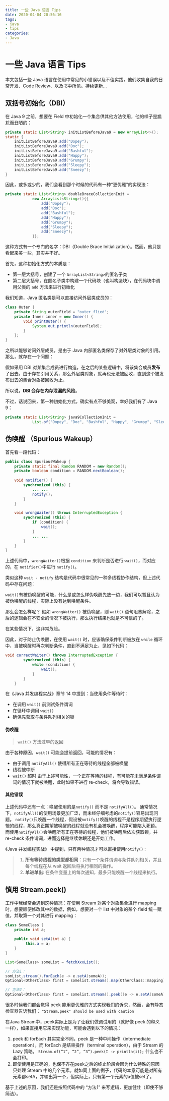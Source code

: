 ```yaml
---
title: 一些 Java 语言 Tips
date: 2020-04-04 20:56:16
tags: 
- java
- tips
categories:
- Java
---
```


# 一些 Java 语言 Tips
本文包括一些 Java 语言在使用中常见的小错误以及不佳实践，他们收集自我的日常开发、Code Review、以及书中所见。持续更新...

## 双括号初始化（DBI）
在 Java 9 之前，想要在 Field 中初始化一个集合供其他方法使用，他的样子是尴尬而丑陋的：
```java
private static List<String> initListBeforeJava9 = new ArrayList<>();
static {
    initListBeforeJava9.add("Dopey");
    initListBeforeJava9.add("Doc");
    initListBeforeJava9.add("Bashful");
    initListBeforeJava9.add("Happy");
    initListBeforeJava9.add("Grumpy");
    initListBeforeJava9.add("Sleepy");
    initListBeforeJava9.add("Sneezy");
}
```
因此，或多或少的，我们会看到那个时候的代码有一种“更优雅”的实现法：
```java
private static List<String> doubleBraceCollectionInit =
            new ArrayList<String>(){{
                add("Dopey");
                add("Doc");
                add("Bashful");
                add("Happy");
                add("Grumpy");
                add("Sleepy");
                add("Sneezy");
            }};
```
这种方式有一个专门的名字：DBI（Double Brace Initialization）。然而，他只是看起来美一些，其实并不好。

首先，这种初始化方式的本质是：
- 第一层大括号，创建了一个 `ArrayList<String>`的匿名子类
- 第二层大括号，在匿名子类中构建一个代码块（也叫构造块），在代码块中调用父类的 `add` 方法来进行初始化

我们知道，Java 匿名类是可以直接访问外层类成员的：
```java
class Outer {
    private String outerField = "outer_flied";
    private Inner inner = new Inner() {
        void printOuter() {
            System.out.println(outerField);
        }
    };
}
```
之所以能够访问外层成员，是由于 Java 内部匿名类保存了对外层类对象的引用。那么，就存在一个问题：

假如采用 DBI 对某集合成员进行构造，在之后的某些逻辑中，将该集合成员**发布**了出去。由于存在引用关系，那么外层类对象，就再也无法被回收，直到这个被发布出去的集合对象被回收为止。

所以说，**DBI 会存在内存泄漏的风险**。

不过，话说回来，第一种初始化方式，确实有点不够美观，幸好我们有了 Java 9：
```java
private static List<String> java9CollectionInit =
            List.of("Dopey", "Doc", "Bashful", "Happy", "Grumpy", "Sleepy", "Sneezy");
```

## 伪唤醒 （Spurious Wakeup）
首先看一段代码：
```java
public class SpuriousWakeup {
    private static final Random RANDOM = new Random();
    private boolean condition = RANDOM.nextBoolean();
    
    void notifier() {
        synchronized (this) {
            ... ...
            notify();
        }
    }

    void wrongWaiter() throws InterruptedException {
        synchronized (this) {
            if (condition) {
                wait();
            }
            ... ...
        }
    }
}
```
上述代码中，`wrongWaiter()`根据 `condition` 来判断是否进行 `wait()`，而对应的，在 `notifier()`中进行 `notify()`。

类似这种 `wait - notify` 结构是代码中很常见的一种多线程协作结构，但上述代码中存在问题：

`wait()`有被伪唤醒的可能，什么是或怎么样伪唤醒先放一边，我们可以暂且认为被伪唤醒的线程，实际上没有达到唤醒条件。

那么会怎么样呢？ 假如 `wrongWaiter()` 被伪唤醒，则 `wait()` 语句阻塞解除，之后的逻辑会在不安全的情况下被执行，那么执行结果也就是不可信的了。

在某些情况下，这非常危险。

因此，对于防止伪唤醒，在使用 `wait()` 时，应该确保条件判断被放在 `while` 循环中，当被唤醒时再次判断条件，直到不满足为止，见如下代码：

```java
void correctWaiter() throws InterruptedException {
        synchronized (this) {
            while (condition) {
                wait();
            }
        }
    }
```

在《Java 并发编程实战》章节 14 中提到：当使用条件等待时：
- 在调用 `wait()` 前测试条件谓词
- 在循环中调用 `wait()`
- 确保先获取与条件队列相关的锁

#### 伪唤醒
> `wait()` 方法过早的返回

由于各种原因，`wait()` 可能会提前返回，可能的情况有：
- 由于调用 `notifyAll()` 使得所有正在等待的线程全部被唤醒
- 线程被中断
- `wait()` 超时
由于上述可能性，一个正在等待的线程，有可能在未满足条件谓词的情况下就被唤醒，此时如果不进行 re-check，将会导致错误。
#### 其他错误
上述代码中还有一点：唤醒使用的是`notify()` 而不是 `notifyAll()`。
通常情况下，`notifyAll()`的使用场景更加广泛，而未经仔细考虑的`notify()`容易出现问题。
`notify()`只唤醒一个线程，假设被`notify()`唤醒的线程不是程序期望执行逻辑的线程，那么真正期望被唤醒的线程就没有机会被唤醒，程序可能陷入死锁。
而使用`notifyAll()`会唤醒所有正在等待的线程，他们被唤醒后依次获取锁，并 re-check 条件谓词，进而选择是继续休眠还是开始工作。

《Java 并发编程实战》 中提到，只有两种情况才可以直接使用`notify()` :
> 1. **所有等待线程的类型都相同**：只有一个条件谓词与条件队列相关，并且每个线程在从 wait 返回后将执行相同的操作。
> 2. **单进单出**: 在条件变量上的每次通知，最多只能唤醒一个线程来执行。

## 慎用 Stream.peek()
工作中我经常会遇到这种情况：在使用 Stream 对某个对象集合进行 mapping 时，想要顺便修改其中的数据，例如，想要对一个 list 中对象的某个 field 统一赋值，并取第一个对其进行 mapping：
```java
class SomeClass {
    private int a;
    
    public void setA(int a) {
         this.a = a;
    } 
}

List<SomeClass> someList = fetchXxxList();

// 方法1：
somList.stream().forEach(e -> e.setA(someA));
Optional<OtherClass> first = somelist.stream().map(OtherClass::mapping).findFirst(); 

// 方法2：
Optional<OtherClass> first = somelist.stream().peek((e -> e.setA(someA))).map(OtherClass::mapping).findFirst(); 
```

很多时候我们都会觉得 peek 能用更优雅的方式实现我们的诉求，然而，会有静态检查器告诉我们：
`"Stream.peek" should be used with caution`

在Java Stream中，peek实际上是为了让我们做调试用的（就好像 peek 的释义一样），如果直接用它来实现功能，可能会遇到以下的情况：
1. peek 和 forEach 其实完全不同，peek 是一种中间操作（intermediate operation），而 forEach 是结束操作（terminal operation），由于 Stream 的 Lazy 策略， `Stream.of(“1”, “2”, “3”).peek(I -> println(i));` 什么也不会打印。
2. 即使使用是正确的，也保不齐在peek之后的终止阶段会因为什么特殊的原因只处理 Stream 中的几个元素。就如同上面的例子，代码的本意可能是对所有元素都setA，并输出第一个，但实际上，只有第一个元素的a值被set了。

基于上述的原因，我们还是按照代码中的 “方法1” 来写逻辑，更加健壮（即使不够简洁）。
